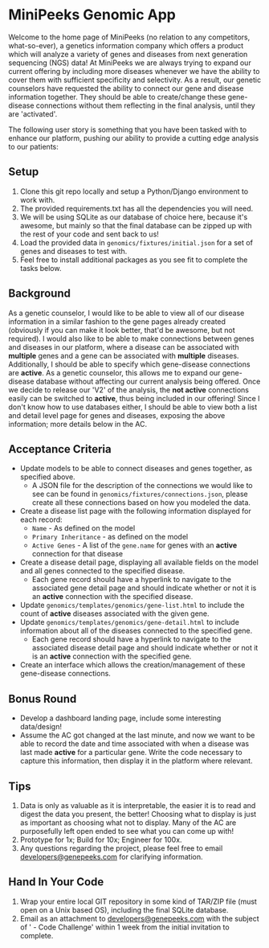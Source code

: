 # MiniPeeks Genomic App
Welcome to the home page of MiniPeeks (no relation to any competitors, what-so-ever), a genetics information company which offers a product which will analyze a variety of genes and diseases from next generation sequencing (NGS) data! At MiniPeeks we are always trying to expand our current offering by including more diseases whenever we have the ability to cover them with sufficient specificity and selectivity. As a result, our genetic counselors have requested the ability to connect our gene and disease information together. They should be able to create/change these gene-disease connections without them reflecting in the final analysis, until they are 'activated'.

The following user story is something that you have been tasked with to enhance our platform, pushing our ability to provide a cutting edge analysis to our patients:

## Setup
1. Clone this git repo locally and setup a Python/Django environment to work with.
2. The provided requirements.txt has all the dependencies you will need.
3. We will be using SQLite as our database of choice here, because it's awesome, but mainly so that the final database can be zipped up with the rest of your code and sent back to us!
4. Load the provided data in `genomics/fixtures/initial.json` for a set of genes and diseases to test with.
6. Feel free to install additional packages as you see fit to complete the tasks below.

## Background
As a genetic counselor, I would like to be able to view all of our disease information in a similar fashion to the gene pages already created (obviously if you can make it look better, that'd be awesome, but not required). I would also like to be able to make connections between genes and diseases in our platform, where a disease can be associated with **multiple** genes and a gene can be associated with **multiple** diseases. Additionally, I should be able to specify which gene-disease connections are **active**. As a genetic counselor, this allows me to expand our gene-disease database without affecting our current analysis being offered. Once we decide to release our 'V2' of the analysis, the **not active** connections easily can be switched to **active**, thus being included in our offering!
Since I don't know how to use databases either, I should be able to view both a list and detail level page for genes and diseases, exposing the above information; more details below in the AC.

## Acceptance Criteria
* Update models to be able to connect diseases and genes together, as specified above.
    * A JSON file for the description of the connections we would like to see can be found in `genomics/fixtures/connections.json`, please create all these connections based on how you modeled the data.
* Create a disease list page with the following information displayed for each record:
    *   `Name` - As defined on the model
    *   `Primary Inheritance` - as defined on the model
    *   `Active Genes` - A list of the `gene.name` for genes with an **active** connection for that disease
* Create a disease detail page, displaying all available fields on the model and all genes connected to the specified disease.
    * Each gene record should have a hyperlink to navigate to the associated gene detail page and should indicate whether or not it is an **active** connection with the specified disease.
* Update `genomics/templates/genomics/gene-list.html` to include the count of **active** diseases associated with the given gene.
* Update `genomics/templates/genomics/gene-detail.html` to include information about all of the diseases connected to the specified gene.
    * Each gene record should have a hyperlink to navigate to the associated disease detail page and should indicate whether or not it is an **active** connection with the specified gene.
* Create an interface which allows the creation/management of these gene-disease connections.

## Bonus Round
* Develop a dashboard landing page, include some interesting data/design!
* Assume the AC got changed at the last minute, and now we want to be able to record the date and time associated with when a disease was last made **active** for a particular gene. Write the code necessary to capture this information, then display it in the platform where relevant.

## Tips
1. Data is only as valuable as it is interpretable, the easier it is to read and digest the data you present, the better! Choosing what to display is just as important as choosing what not to display. Many of the AC are purposefully left open ended to see what you can come up with!
2. Prototype for 1x; Build for 10x; Engineer for 100x.
3. Any questions regarding the project, please feel free to email developers@genepeeks.com for clarifying information.

## Hand In Your Code
1. Wrap your entire local GIT repository in some kind of TAR/ZIP file (must open on a Unix based OS), including the final SQLite database.
2. Email as an attachment to developers@genepeeks.com with the subject of '<NAME> - Code Challenge' within 1 week from the initial invitation to complete.
